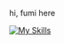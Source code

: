 hi, fumi here

[![My Skills](https://skillicons.dev/icons?i=git,github,express,docker,linux,arch,bash,neovim,cs,js,lua,py,&perline=5)](https://skillicons.dev)

